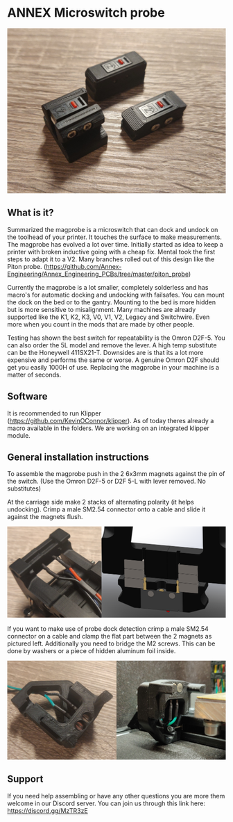 # ANNEX Microswitch probe

![picture](Images/Evolution.jpg)

## What is it?
Summarized the magprobe is a microswitch that can dock and undock on the toolhead of your printer. It touches the surface to make measurements. The magprobe has evolved a lot over time. Initially started as idea to keep a printer with broken inductive going with a cheap fix. Mental took the first steps to adapt it to a V2. Many branches rolled out of this design like the Piton probe. (https://github.com/Annex-Engineering/Annex_Engineering_PCBs/tree/master/piton_probe)

Currently the magprobe is a lot smaller, completely solderless and has macro's for automatic docking and undocking with failsafes. You can mount the dock on the bed or to the gantry. Mounting to the bed is more hidden but is more sensitive to misalignment. Many machines are already supported like the K1, K2, K3, V0, V1, V2, Legacy and Switchwire. Even more when you count in the mods that are made by other people.

Testing has shown the best switch for repeatability is the Omron D2F-5. You can also order the 5L model and remove the lever. A high temp substitute can be the Honeywell 411SX21-T. Downsides are is that its a lot more expensive and performs the same or worse. A genuine Omron D2F should get you easily 1000H of use. Replacing the magprobe in your machine is a matter of seconds.

## Software
It is recommended to run Klipper (https://github.com/KevinOConnor/klipper). As of today theres already a macro available in the folders. We are working on an integrated klipper module.

## General installation instructions
To assemble the magprobe push in the 2 6x3mm magnets against the pin of the switch. (Use the Omron D2F-5 or D2F 5-L with lever removed. No substitutes) 

At the carriage side make 2 stacks of alternating polarity (it helps undocking). Crimp a male SM2.54 connector onto a cable and slide it against the magnets flush.

![picture](Images/Instructions.png)

If you want to make use of probe dock detection crimp a male SM2.54 connector on a cable and clamp the flat part between the 2 magnets as pictured left. Additionally you need to bridge the M2 screws. This can be done by washers or a piece of hidden aluminum foil inside.

![picture](Images/Instructions_2.png)

## Support
If you need help assembling or have any other questions you are more them welcome in our Discord server. You can join us through this link here: https://discord.gg/MzTR3zE



